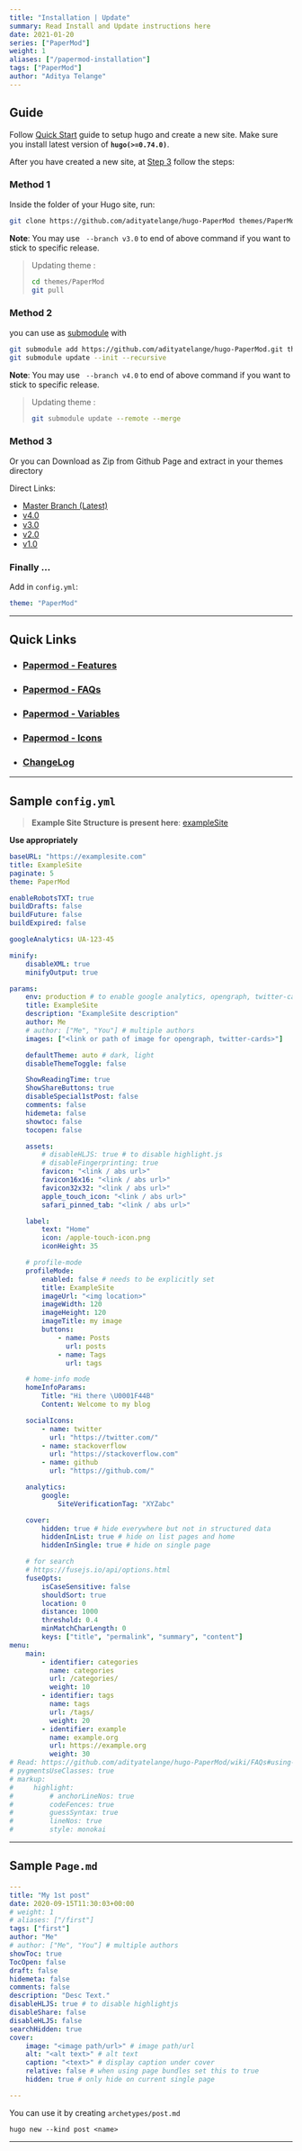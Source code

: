 ```yaml
---
title: "Installation | Update"
summary: Read Install and Update instructions here
date: 2021-01-20
series: ["PaperMod"]
weight: 1
aliases: ["/papermod-installation"]
tags: ["PaperMod"]
author: "Aditya Telange"
---
```


## Guide

Follow [Quick Start](https://gohugo.io/getting-started/quick-start/) guide to setup hugo and create a new site.
Make sure you install latest version of **`hugo(>=0.74.0)`**.

After you have created a new site, at [Step 3](https://gohugo.io/getting-started/quick-start/#step-3-add-a-theme) follow the steps:

### Method 1

Inside the folder of your Hugo site, run:

```bash
git clone https://github.com/adityatelange/hugo-PaperMod themes/PaperMod --depth=1
```

**Note**: You may use ` --branch v3.0` to end of above command if you want to stick to specific release.

> Updating theme :
>
> ```bash
> cd themes/PaperMod
> git pull
> ```

### Method 2

you can use as [submodule](https://www.atlassian.com/git/tutorials/git-submodule) with

```bash
git submodule add https://github.com/adityatelange/hugo-PaperMod.git themes/PaperMod --depth=1
git submodule update --init --recursive
```

**Note**: You may use ` --branch v4.0` to end of above command if you want to stick to specific release.

> Updating theme :
>
> ```bash
> git submodule update --remote --merge
> ```

### Method 3

Or you can Download as Zip from Github Page and extract in your themes directory

Direct Links:

-   [Master Branch (Latest)](https://github.com/adityatelange/hugo-PaperMod/archive/master.zip)
-   [v4.0](https://github.com/adityatelange/hugo-PaperMod/archive/v4.0.zip)
-   [v3.0](https://github.com/adityatelange/hugo-PaperMod/archive/v3.0.zip)
-   [v2.0](https://github.com/adityatelange/hugo-PaperMod/archive/v2.0.zip)
-   [v1.0](https://github.com/adityatelange/hugo-PaperMod/archive/v1.0.zip)

### Finally ...

Add in `config.yml`:

```yml
theme: "PaperMod"
```

---

## Quick Links

-   ### [Papermod - Features](../papermod-features)

-   ### [Papermod - FAQs](../papermod-how-to)

-   ### [Papermod - Variables](../papermod-variables)

-   ### [Papermod - Icons](../papermod-icons)

-   ### [ChangeLog](https://github.com/adityatelange/hugo-PaperMod/releases)

---

## Sample `config.yml`

> **Example Site Structure is present here**: [exampleSite](https://github.com/adityatelange/hugo-PaperMod/tree/exampleSite/)

**Use appropriately**

```yml
baseURL: "https://examplesite.com"
title: ExampleSite
paginate: 5
theme: PaperMod

enableRobotsTXT: true
buildDrafts: false
buildFuture: false
buildExpired: false

googleAnalytics: UA-123-45

minify:
    disableXML: true
    minifyOutput: true

params:
    env: production # to enable google analytics, opengraph, twitter-cards and schema.
    title: ExampleSite
    description: "ExampleSite description"
    author: Me
    # author: ["Me", "You"] # multiple authors
    images: ["<link or path of image for opengraph, twitter-cards>"]

    defaultTheme: auto # dark, light
    disableThemeToggle: false

    ShowReadingTime: true
    ShowShareButtons: true
    disableSpecial1stPost: false
    comments: false
    hidemeta: false
    showtoc: false
    tocopen: false

    assets:
        # disableHLJS: true # to disable highlight.js
        # disableFingerprinting: true
        favicon: "<link / abs url>"
        favicon16x16: "<link / abs url>"
        favicon32x32: "<link / abs url>"
        apple_touch_icon: "<link / abs url>"
        safari_pinned_tab: "<link / abs url>"

    label:
        text: "Home"
        icon: /apple-touch-icon.png
        iconHeight: 35

    # profile-mode
    profileMode:
        enabled: false # needs to be explicitly set
        title: ExampleSite
        imageUrl: "<img location>"
        imageWidth: 120
        imageHeight: 120
        imageTitle: my image
        buttons:
            - name: Posts
              url: posts
            - name: Tags
              url: tags

    # home-info mode
    homeInfoParams:
        Title: "Hi there \U0001F44B"
        Content: Welcome to my blog

    socialIcons:
        - name: twitter
          url: "https://twitter.com/"
        - name: stackoverflow
          url: "https://stackoverflow.com"
        - name: github
          url: "https://github.com/"

    analytics:
        google:
            SiteVerificationTag: "XYZabc"

    cover:
        hidden: true # hide everywhere but not in structured data
        hiddenInList: true # hide on list pages and home
        hiddenInSingle: true # hide on single page

    # for search
    # https://fusejs.io/api/options.html
    fuseOpts:
        isCaseSensitive: false
        shouldSort: true
        location: 0
        distance: 1000
        threshold: 0.4
        minMatchCharLength: 0
        keys: ["title", "permalink", "summary", "content"]
menu:
    main:
        - identifier: categories
          name: categories
          url: /categories/
          weight: 10
        - identifier: tags
          name: tags
          url: /tags/
          weight: 20
        - identifier: example
          name: example.org
          url: https://example.org
          weight: 30
# Read: https://github.com/adityatelange/hugo-PaperMod/wiki/FAQs#using-hugos-syntax-highlighter-chroma
# pygmentsUseClasses: true
# markup:
#     highlight:
#         # anchorLineNos: true
#         codeFences: true
#         guessSyntax: true
#         lineNos: true
#         style: monokai
```

---

## Sample `Page.md`

```yml
---
title: "My 1st post"
date: 2020-09-15T11:30:03+00:00
# weight: 1
# aliases: ["/first"]
tags: ["first"]
author: "Me"
# author: ["Me", "You"] # multiple authors
showToc: true
TocOpen: false
draft: false
hidemeta: false
comments: false
description: "Desc Text."
disableHLJS: true # to disable highlightjs
disableShare: false
disableHLJS: false
searchHidden: true
cover:
    image: "<image path/url>" # image path/url
    alt: "<alt text>" # alt text
    caption: "<text>" # display caption under cover
    relative: false # when using page bundles set this to true
    hidden: true # only hide on current single page

---
```

You can use it by creating `archetypes/post.md`

```shell
hugo new --kind post <name>
```

---
